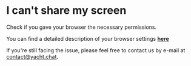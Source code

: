 

# I can't share my screen

Check if you gave your browser the necessary permissions.

You can find a detailed description of your browser settings **[here](/docs/Basics/set-permissions)**

If you're still facing the issue, please feel free to contact us by e-mail at [contact@yacht.chat](mailto:contact@yacht.chat).